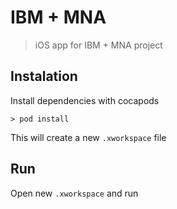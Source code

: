 # IBM + MNA
> iOS app for IBM + MNA project

## Instalation
Install dependencies with cocapods
```
> pod install
```
This will create a new `.xworkspace` file

## Run
Open new `.xworkspace` and run
